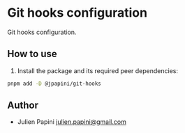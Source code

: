 # Git hooks configuration

Git hooks configuration.

## How to use

1. Install the package and its required peer dependencies:

```bash
pnpm add -D @jpapini/git-hooks
```

## Author

- Julien Papini <julien.papini@gmail.com>
